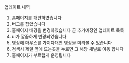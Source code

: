 업데이트 내역
1. 홈페이지를 개편하였습니다
2. 버그를 잡았습니다
3. 홈페이지 배경을 변경하였습니다
곧 추가예정인 업데이트 목록
1. ui가 깔끔하게 변경되었습니다
2. 영상에 마우스를 가져다대면 영상을 미리볼 수 있습니다
3. 검색시 제일 앞에 뜨는곳을 누르면 그 해당 채널로 이동 합니다
4. 홈페이지가 부르럽게 운영됩니다
